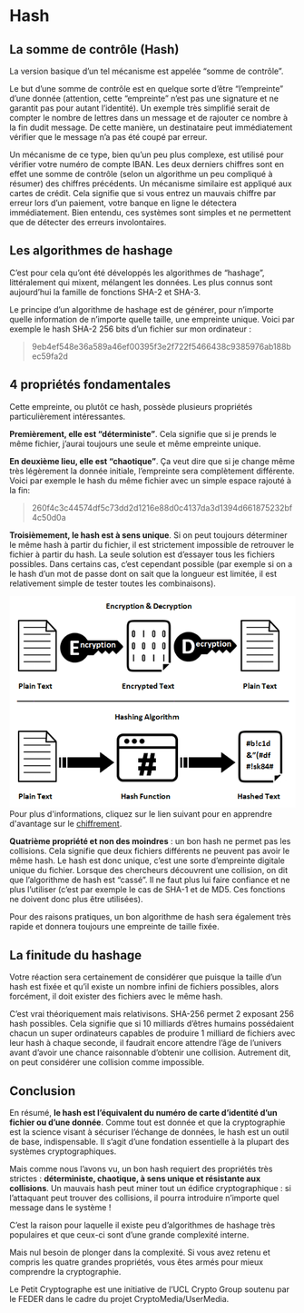# Hash

## La somme de contrôle (Hash)

La version basique d’un tel mécanisme est appelée “somme de contrôle”.

Le but d’une somme de contrôle est en quelque sorte d’être “l’empreinte” d’une donnée (attention, cette “empreinte” n’est pas une signature et ne garantit pas pour autant l’identité). Un exemple très simplifié serait de compter le nombre de lettres dans un message et de rajouter ce nombre à la fin dudit message. De cette manière, un destinataire peut immédiatement vérifier que le message n’a pas été coupé par erreur.

Un mécanisme de ce type, bien qu’un peu plus complexe, est utilisé pour vérifier votre numéro de compte IBAN. Les deux derniers chiffres sont en effet une somme de contrôle (selon un algorithme un peu compliqué à résumer) des chiffres précédents. Un mécanisme similaire est appliqué aux cartes de crédit. Cela signifie que si vous entrez un mauvais chiffre par erreur lors d’un paiement, votre banque en ligne le détectera immédiatement. Bien entendu, ces systèmes sont simples et ne permettent que de détecter des erreurs involontaires.


## Les algorithmes de hashage

C’est pour cela qu’ont été développés les algorithmes de “hashage”, littéralement qui mixent, mélangent les données. Les plus connus sont aujourd’hui la famille de fonctions SHA-2 et SHA-3.

Le principe d’un algorithme de hashage est de générer, pour n’importe quelle information de n’importe quelle taille, une empreinte unique. Voici par exemple le hash SHA-2 256 bits d’un fichier sur mon ordinateur :

> 9eb4ef548e36a589a46ef00395f3e2f722f5466438c9385976ab188bec59fa2d


## 4 propriétés fondamentales

Cette empreinte, ou plutôt ce hash, possède plusieurs propriétés particulièrement intéressantes.

**Premièrement, elle est “déterministe”**. Cela signifie que si je prends le même fichier, j’aurai toujours une seule et même empreinte unique.

**En deuxième lieu, elle est “chaotique”**. Ça veut dire que si je change même très légèrement la donnée initiale, l’empreinte sera complètement différente. Voici par exemple le hash du même fichier avec un simple espace rajouté à la fin:

> 260f4c3c44574df5c73dd2d1216e88d0c4137da3d1394d661875232bf4c50d0a

**Troisièmement, le hash est à sens unique**. Si on peut toujours déterminer le même hash à partir du fichier, il est strictement impossible de retrouver le fichier à partir du hash. La seule solution est d’essayer tous les fichiers possibles. Dans certains cas, c’est cependant possible (par exemple si on a le hash d’un mot de passe dont on sait que la longueur est limitée, il est relativement simple de tester toutes les combinaisons).

![Principe du hashing & du chiffrement](https://raw.githubusercontent.com/ClimbingFromBottom/md-files/main/images/hash/hashing.png)
Pour plus d'informations, cliquez sur le lien suivant pour en apprendre d'avantage sur le [chiffrement](./cryptographie.md).


**Quatrième propriété et non des moindres** : un bon hash ne permet pas les collisions. Cela signifie que deux fichiers différents ne peuvent pas avoir le même hash. Le hash est donc unique, c’est une sorte d’empreinte digitale unique du fichier. Lorsque des chercheurs découvrent une collision, on dit que l’algorithme de hash est “cassé”. Il ne faut plus lui faire confiance et ne plus l’utiliser (c’est par exemple le cas de SHA-1 et de MD5. Ces fonctions ne doivent donc plus être utilisées).

Pour des raisons pratiques, un bon algorithme de hash sera également très rapide et donnera toujours une empreinte de taille fixée.


## La finitude du hashage

Votre réaction sera certainement de considérer que puisque la taille d’un hash est fixée et qu’il existe un nombre infini de fichiers possibles, alors forcément, il doit exister des fichiers avec le même hash.

C’est vrai théoriquement mais relativisons. SHA-256 permet 2 exposant 256 hash possibles. Cela signifie que si 10 milliards d’êtres humains possédaient chacun un super ordinateurs capables de produire 1 milliard de fichiers avec leur hash à chaque seconde, il faudrait encore attendre l’âge de l’univers avant d’avoir une chance raisonnable d’obtenir une collision. Autrement dit, on peut considérer une collision comme impossible.


## Conclusion

En résumé, **le hash est l’équivalent du numéro de carte d’identité d’un fichier ou d’une donnée**. Comme tout est donnée et que la cryptographie est la science visant à sécuriser l’échange de données, le hash est un outil de base, indispensable. Il s’agit d’une fondation essentielle à la plupart des systèmes cryptographiques.

Mais comme nous l’avons vu, un bon hash requiert des propriétés très strictes : **déterministe, chaotique, à sens unique et résistante aux collisions**. Un mauvais hash peut miner tout un édifice cryptographique : si l’attaquant peut trouver des collisions, il pourra introduire n’importe quel message dans le système !

C’est la raison pour laquelle il existe peu d’algorithmes de hashage très populaires et que ceux-ci sont d’une grande complexité interne.

Mais nul besoin de plonger dans la complexité. Si vous avez retenu et compris les quatre grandes propriétés, vous êtes armés pour mieux comprendre la cryptographie.

Le Petit Cryptographe est une initiative de l’UCL Crypto Group soutenu par le FEDER dans le cadre du projet CryptoMedia/UserMedia.
